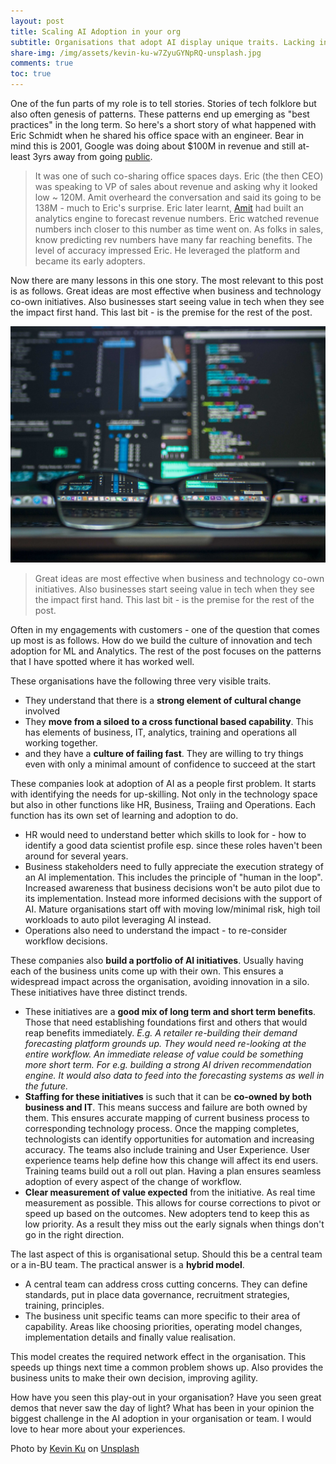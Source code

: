 ```yaml
---
layout: post
title: Scaling AI Adoption in your org
subtitle: Organisations that adopt AI display unique traits. Lacking in these traits diminish prospects of wide scale adoption. Ever wondered why the amazing demo you saw 3months back still isn't in front of of your customers? Here are some thoughts on the common traits that I get to see where this actually does work very well.
share-img: /img/assets/kevin-ku-w7ZyuGYNpRQ-unsplash.jpg
comments: true
toc: true
---
```


One of the fun parts of my role is to tell stories. Stories of tech folklore but also often genesis of patterns. These patterns end up emerging as "best practices" in the long term. So here's a short story of what happened with Eric Schmidt when he shared his office space with an engineer. Bear in mind this is 2001, Google was doing about $100M in revenue and still at-least 3yrs away from going [public](https://www.google.com/intl/en/about/our-story/). 

> It was one of such co-sharing office spaces days. Eric (the then CEO) was speaking to VP of sales about revenue and asking why it looked low ~ 120M. Amit overheard the conversation and said its going to be 138M - much to Eric's surprise. Eric later learnt, [Amit](https://www.linkedin.com/in/amit-singhal-09723574/) had built an analytics engine to forecast revenue numbers. Eric watched revenue numbers inch closer to this number as time went on. As folks in sales, know predicting rev numbers have many far reaching benefits. The level of accuracy impressed Eric. He leveraged the platform and became its early adopters.

Now there are many lessons in this one story. The most relevant to this post is as follows. Great ideas are most effective when business and technology co-own initiatives. Also businesses start seeing value in  tech when they see the impact first hand. This last bit - is the premise for the rest of the post. 

![Scaling AI Adoption in your org](/img/assets/kevin-ku-w7ZyuGYNpRQ-unsplash.jpg)

> Great ideas are most effective when business and technology co-own initiatives. Also businesses start seeing value in  tech when they see the impact first hand. This last bit - is the premise for the rest of the post. 

Often in my engagements with customers - one of the question that comes up most is as follows. How do we build the culture of innovation and tech adoption for ML and Analytics. The rest of the post focuses on the patterns that I have spotted where it has worked well. 

These organisations have the following three very visible traits.
- They understand that there is a **strong element of cultural change** involved
- They **move from a siloed to a cross functional based capability**. This has elements of business, IT, analytics, training and operations all working together.
- and they have a **culture of failing fast**. They are willing to try things even with only a minimal amount of confidence to succeed at the start

These companies look at adoption of AI as a people first problem. It starts with identifying the needs for up-skilling. Not only in the technology space but also in other functions like HR, Business, Traiing and Operations. Each function has its own set of learning and adoption to do.
- HR would need to understand better which skills to look for - how to identify a good data scientist profile esp. since these roles haven't been around for several years. 
- Business stakeholders need to fully appreciate the execution strategy of an AI implementation. This includes the principle of "human in the loop". Increased awareness that business decisions won't be auto pilot due to its implementation. Instead more informed decisions with the support of AI. Mature organisations start off with moving low/minimal risk, high toil workloads to auto pilot leveraging AI instead.
- Operations also need to understand the impact - to re-consider workflow decisions.

These companies also **build a portfolio of AI initiatives**. Usually having each of the business units come up with their own. This ensures a widespread impact across the organisation, avoiding innovation in a silo. These initiatives have three distinct trends.
- These initiatives are a **good mix of long term and short term benefits**. Those that need establishing foundations first and others that would reap benefits immediately. _E.g. A retailer re-building their demand forecasting platform grounds up. They would need re-looking at the entire workflow. An immediate release of value could be something more short term. For e.g. building a strong AI driven recommendation engine. It would also data to feed into the forecasting systems as well in the future._
- **Staffing for these initiatives** is such that it can be **co-owned by both business and IT**. This means  success and failure are both owned by them. This ensures accurate mapping of current business process to corresponding technology process. Once the mapping completes, technologists can identify opportunities for automation and increasing accuracy. The teams also include training and User Experience. User experience teams help define how this change will affect its end users. Training teams build out a roll out plan. Having a plan ensures seamless adoption of every aspect of the change of workflow. 
- **Clear measurement of value expected** from the initiative. As real time measurement as possible. This allows for course corrections to pivot or speed up based on the outcomes. New adopters tend to keep this as low priority. As a result they miss out the early signals when things don't go in the right direction. 

The last aspect of this is organisational setup. Should this be a central team or a in-BU team. The practical answer is a **hybrid model**. 
- A central team can address cross cutting concerns. They can define standards, put in place data governance, recruitment strategies, training, principles. 
- The business unit specific teams can more specific to their area of capability. Areas like choosing  priorities, operating model changes, implementation details and finally value realisation. 

This model creates the required network effect in the organisation. This speeds up things next time a common problem  shows up. Also provides the business units to make their own decision, improving agility.

How have you seen this play-out in your organisation? Have you seen great demos that never saw the day of light? What has been in your opinion the biggest challenge in the AI adoption in your organisation or team. I would love to hear more about your experiences.


Photo by <a href="https://unsplash.com/@ikukevk?utm_source=unsplash&utm_medium=referral&utm_content=creditCopyText">Kevin Ku</a> on <a href="https://unsplash.com/?utm_source=unsplash&utm_medium=referral&utm_content=creditCopyText">Unsplash</a>
